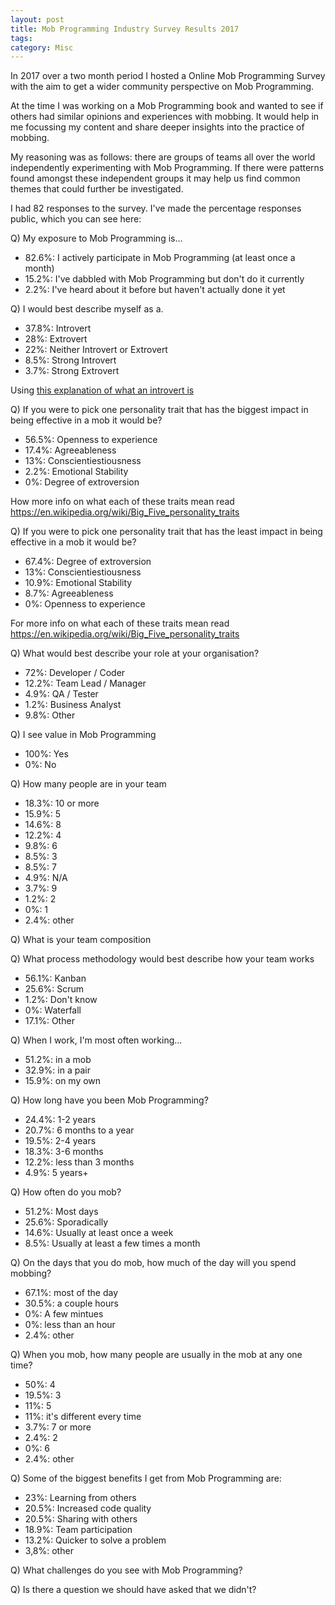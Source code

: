 ```yaml
---
layout: post
title: Mob Programming Industry Survey Results 2017
tags: 
category: Misc
---
```


In 2017 over a two month period I hosted a Online Mob Programming Survey with the aim to get a wider community perspective on Mob Programming. 

At the time I was working on a Mob Programming book and wanted to see if others had similar opinions and experiences with mobbing. It would help in me focussing my content and share deeper insights into the practice of mobbing.

My reasoning was as follows: there are groups of teams all over the world independently experimenting with Mob Programming. If there were patterns found amongst these independent groups it may help us find common themes that could further be investigated.

I had 82 responses to the survey. I've made the percentage responses public, which you can see here:  

Q) My exposure to Mob Programming is...
- 82.6%: I actively  participate in Mob Programming (at least once a month)
- 15.2%: I've dabbled with Mob Programming but don't do it currently
- 2.2%: I've heard about it before but haven't actually done it yet

Q) I would best describe myself as a.
- 37.8%: Introvert
- 28%: Extrovert
- 22%: Neither Introvert or Extrovert
- 8.5%: Strong Introvert
- 3.7%: Strong Extrovert

Using [this explanation of what an introvert is](https://www.verywell.com/signs-you-are-an-introvert-2795427)  

Q) If you were to pick one personality trait that has the biggest impact in being effective in a mob it would be?
- 56.5%: Openness to experience
- 17.4%: Agreeableness
- 13%: Conscientiestiousness
- 2.2%: Emotional Stability
- 0%: Degree of extroversion

How more info on what each of these traits mean read https://en.wikipedia.org/wiki/Big_Five_personality_traits

Q) If you were to pick one personality trait that has the least impact in being effective in a mob it would be?
- 67.4%: Degree of extroversion
- 13%: Conscientiestiousness
- 10.9%: Emotional Stability
- 8.7%: Agreeableness
- 0%: Openness to experience

For more info on what each of these traits mean read https://en.wikipedia.org/wiki/Big_Five_personality_traits

Q) What would best describe your role at your organisation?
- 72%: Developer / Coder
- 12.2%: Team Lead / Manager
- 4.9%: QA / Tester
- 1.2%: Business Analyst
- 9.8%: Other

Q) I see value in Mob Programming
- 100%: Yes
- 0%: No

Q) How many people are in your team
- 18.3%: 10 or more
- 15.9%: 5
- 14.6%: 8
- 12.2%: 4
- 9.8%: 6
- 8.5%: 3
- 8.5%: 7
- 4.9%: N/A
- 3.7%: 9
- 1.2%: 2
- 0%: 1 
- 2.4%: other

Q) What is your team composition

Q) What process methodology would best describe how your team works
- 56.1%: Kanban  
- 25.6%: Scrum  
- 1.2%: Don't know
- 0%: Waterfall
- 17.1%: Other

Q) When I work, I'm most often working...
- 51.2%: in a mob
- 32.9%: in a pair
- 15.9%: on my own

Q) How long have you been Mob Programming?
- 24.4%: 1-2 years
- 20.7%: 6 months to a year
- 19.5%: 2-4 years
- 18.3%: 3-6 months
- 12.2%: less than 3 months
- 4.9%: 5 years+

Q) How often do you mob?
- 51.2%: Most days
- 25.6%: Sporadically
- 14.6%: Usually at least once a week
- 8.5%: Usually at least a few times a month

Q) On the days that you do mob, how much of the day will you spend mobbing?
- 67.1%: most of the day
- 30.5%: a couple hours
- 0%: A few mintues
- 0%: less than an hour
- 2.4%: other

Q) When you mob, how many people are usually in the mob at any one time?
- 50%: 4
- 19.5%: 3
- 11%: 5
- 11%: it's different every time
- 3.7%: 7 or more
- 2.4%: 2
- 0%: 6
- 2.4%: other

Q) Some of the biggest benefits I get from Mob Programming are:
- 23%: Learning from others
- 20.5%: Increased code quality
- 20.5%: Sharing with others
- 18.9%: Team participation
- 13.2%: Quicker to solve a problem
- 3,8%: other

Q) What challenges do you see with Mob Programming?

Q) Is there a question we should have asked that we didn't?



